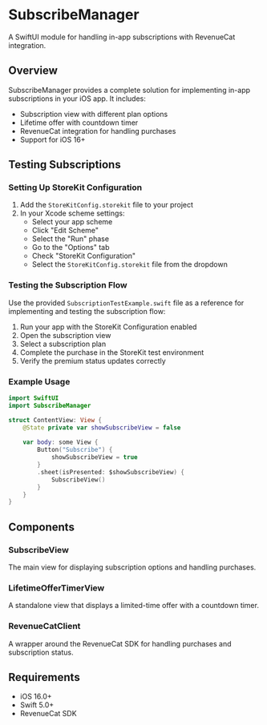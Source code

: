# SubscribeManager

A SwiftUI module for handling in-app subscriptions with RevenueCat integration.

## Overview

SubscribeManager provides a complete solution for implementing in-app subscriptions in your iOS app. It includes:

- Subscription view with different plan options
- Lifetime offer with countdown timer
- RevenueCat integration for handling purchases
- Support for iOS 16+

## Testing Subscriptions

### Setting Up StoreKit Configuration

1. Add the `StoreKitConfig.storekit` file to your project
2. In your Xcode scheme settings:
   - Select your app scheme
   - Click "Edit Scheme"
   - Select the "Run" phase
   - Go to the "Options" tab
   - Check "StoreKit Configuration"
   - Select the `StoreKitConfig.storekit` file from the dropdown

### Testing the Subscription Flow

Use the provided `SubscriptionTestExample.swift` file as a reference for implementing and testing the subscription flow:

1. Run your app with the StoreKit Configuration enabled
2. Open the subscription view
3. Select a subscription plan
4. Complete the purchase in the StoreKit test environment
5. Verify the premium status updates correctly

### Example Usage

```swift
import SwiftUI
import SubscribeManager

struct ContentView: View {
    @State private var showSubscribeView = false
    
    var body: some View {
        Button("Subscribe") {
            showSubscribeView = true
        }
        .sheet(isPresented: $showSubscribeView) {
            SubscribeView()
        }
    }
}
```

## Components

### SubscribeView

The main view for displaying subscription options and handling purchases.

### LifetimeOfferTimerView

A standalone view that displays a limited-time offer with a countdown timer.

### RevenueCatClient

A wrapper around the RevenueCat SDK for handling purchases and subscription status.

## Requirements

- iOS 16.0+
- Swift 5.0+
- RevenueCat SDK
